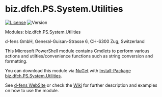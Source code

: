 biz.dfch.PS.System.Utilities
============================

[![License](https://img.shields.io/badge/license-Apache%20License%202.0-blue.svg)](https://github.com/dfch/biz.dfch.PS.System.Utilities/blob/master/LICENSE)
![Version](https://img.shields.io/nuget/v/biz.dfch.PS.System.Utilities.svg)

Modules: biz.dfch.PS.System.Utilities

d-fens GmbH, General-Guisan-Strasse 6, CH-6300 Zug, Switzerland

This Microsoft PowerShell module contains Cmdlets to perform various actions and utilties/convenience functions such as string conversion and formatting.

You can download this module via [NuGet](http://nuget.org) with [Install-Package biz.dfch.PS.System.Utilities](https://www.nuget.org/packages/biz.dfch.PS.System.Utilities/).

See [d-fens WebSite](http://d-fens.ch/2014/10/15/module-biz-dfch-ps-system-utilities/) or check the [Wiki](https://github.com/dfch/biz.dfch.PS.System.Utilities/wiki) for further description and examples on how to use the module.
